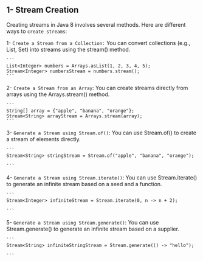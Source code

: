 ## 1- Stream Creation

Creating streams in Java 8 involves several methods. Here are different ways to `create streams`:

1- `Create a Stream from a Collection:`
    You can convert collections (e.g., List, Set) into streams using the stream() method.

    ```
    List<Integer> numbers = Arrays.asList(1, 2, 3, 4, 5);
    Stream<Integer> numbersStream = numbers.stream();
    ```

2- `Create a Stream from an Array`:
    You can create streams directly from arrays using the Arrays.stream() method. 

    ```
    String[] array = {"apple", "banana", "orange"};
    Stream<String> arrayStream = Arrays.stream(array);
    ```
3- `Generate a Stream using Stream.of()`:
    You can use Stream.of() to create a stream of elements directly.

    ```
    Stream<String> stringStream = Stream.of("apple", "banana", "orange");

    ```
4- `Generate a Stream using Stream.iterate()`:
    You can use Stream.iterate() to generate an infinite stream based on a seed and a function.

    ```
    Stream<Integer> infiniteStream = Stream.iterate(0, n -> n + 2);

    ```
5- `Generate a Stream using Stream.generate()`:
    You can use Stream.generate() to generate an infinite stream based on a supplier.

    ```
    Stream<String> infiniteStringStream = Stream.generate(() -> "hello");

    ```